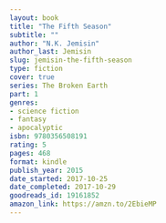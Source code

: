 ```yaml
---
layout: book
title: "The Fifth Season"
subtitle: ""
author: "N.K. Jemisin"
author_last: Jemisin
slug: jemisin-the-fifth-season
type: fiction
cover: true
series: The Broken Earth
part: 1
genres:
- science fiction
- fantasy
- apocalyptic
isbn: 9780356508191
rating: 5
pages: 468
format: kindle
publish_year: 2015
date_started: 2017-10-25
date_completed: 2017-10-29
goodreads_id: 19161852
amazon_link: https://amzn.to/2EbieMP
---
```

